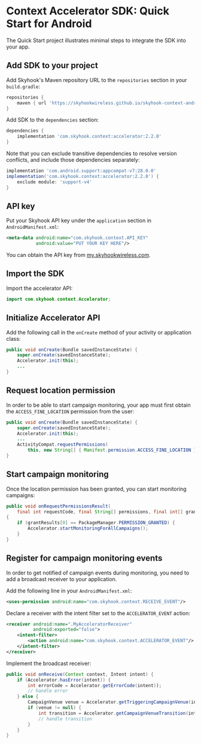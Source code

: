 # Context Accelerator SDK: Quick Start for Android

The Quick Start project illustrates minimal steps to integrate the SDK into your app.

## Add SDK to your project

Add Skyhook's Maven repository URL to the `repositories` section in your `build.gradle`:
```gradle
repositories {
    maven { url 'https://skyhookwireless.github.io/skyhook-context-android' }
}
```

Add SDK to the `dependencies` section:
```gradle
dependencies {
    implementation 'com.skyhook.context:accelerator:2.2.0'
}
```

Note that you can exclude transitive dependencies to resolve version conflicts, and include those dependencies separately:
```gradle
implementation 'com.android.support:appcompat-v7:28.0.0'
implementation('com.skyhook.context:accelerator:2.2.0') {
    exclude module: 'support-v4'
}
```

## API key

Put your Skyhook API key under the `application` section in `AndroidManifest.xml`:
```xml
<meta-data android:name="com.skyhook.context.API_KEY"
           android:value="PUT YOUR KEY HERE"/>
```

You can obtain the API key from [my.skyhookwireless.com](https://my.skyhookwireless.com).

## Import the SDK

Import the accelerator API:
```java
import com.skyhook.context.Accelerator;
```

## Initialize Accelerator API

Add the following call in the `onCreate` method of your activity or application class:
```java
public void onCreate(Bundle savedInstanceState) {
    super.onCreate(savedInstanceState);
    Accelerator.init(this);
    ...
}
```

## Request location permission

In order to be able to start campaign monitoring, your app must first obtain
the `ACCESS_FINE_LOCATION` permission from the user:
```java
public void onCreate(Bundle savedInstanceState) {
    super.onCreate(savedInstanceState);
    Accelerator.init(this);
    ...
    ActivityCompat.requestPermissions(
        this, new String[] { Manifest.permission.ACCESS_FINE_LOCATION }, 0);
}
```

## Start campaign monitoring

Once the location permission has been granted, you can start monitoring campaigns:
```java
public void onRequestPermissionsResult(
    final int requestCode, final String[] permissions, final int[] grantResults)
{
    if (grantResults[0] == PackageManager.PERMISSION_GRANTED) {
        Accelerator.startMonitoringForAllCampaigns();
    }
}
```

## Register for campaign monitoring events

In order to get notified of campaign events during monitoring, you need to
add a broadcast receiver to your application.

Add the following line in your `AndroidManifest.xml`:
```xml
<uses-permission android:name="com.skyhook.context.RECEIVE_EVENT"/>
```

Declare a receiver with the intent filter set to the `ACCELERATOR_EVENT` action:
```xml
<receiver android:name=".MyAcceleratorReceiver"
          android:exported="false">
    <intent-filter>
        <action android:name="com.skyhook.context.ACCELERATOR_EVENT"/>
    </intent-filter>
</receiver>
```

Implement the broadcast receiver:
```java
public void onReceive(Context context, Intent intent) {
    if (Accelerator.hasError(intent)) {
        int errorCode = Accelerator.getErrorCode(intent));
        // handle error
    } else {
        CampaignVenue venue = Accelerator.getTriggeringCampaignVenue(intent);
        if (venue != null) {
            int transition = Accelerator.getCampaignVenueTransition(intent);
            // handle transition
        }
    }
}
```
